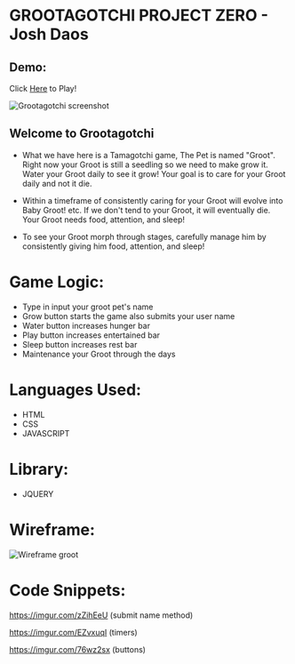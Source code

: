 # GROOTAGOTCHI PROJECT ZERO - Josh Daos
 
 
## Demo:
Click [Here](https://pages.git.generalassemb.ly/joshdaos/Grootagotchi-Project-Zero/) to Play!

![Grootagotchi screenshot](https://imgur.com/IVXOMKW.jpg)

## Welcome to Grootagotchi

- What we have here is a Tamagotchi game, The Pet is named "Groot".
Right now your Groot is still a seedling so we need to make grow it.
Water your Groot daily to see it grow! 
Your goal is to care for your Groot daily and not it die.

- Within a timeframe of consistently caring for your Groot will evolve into Baby Groot! etc.
If we don't tend to your Groot, it will eventually die.
Your Groot needs food, attention, and sleep!

- To see your Groot morph through stages, carefully manage him by consistently giving him food, attention, and sleep!



# Game Logic:
- Type in input your groot pet's name
- Grow button starts the game also submits your user name
- Water button increases hunger bar
- Play button increases entertained bar
- Sleep button increases rest bar
- Maintenance your Groot through the days

# Languages Used:
- HTML
- CSS
- JAVASCRIPT
 
# Library: 
- JQUERY

# Wireframe:
![Wireframe groot](https://imgur.com/52lG3kP.jpg)

# Code Snippets:
https://imgur.com/zZihEeU (submit name method)

https://imgur.com/EZvxuqI (timers)

https://imgur.com/76wz2sx (buttons)

